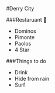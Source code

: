 #Derry City

###Restaruant :pizza:
- Dominos
- Pimonte
- Paolos
- 4 Star

###Things to do
- Drink
- Hide from rain
- Surf
